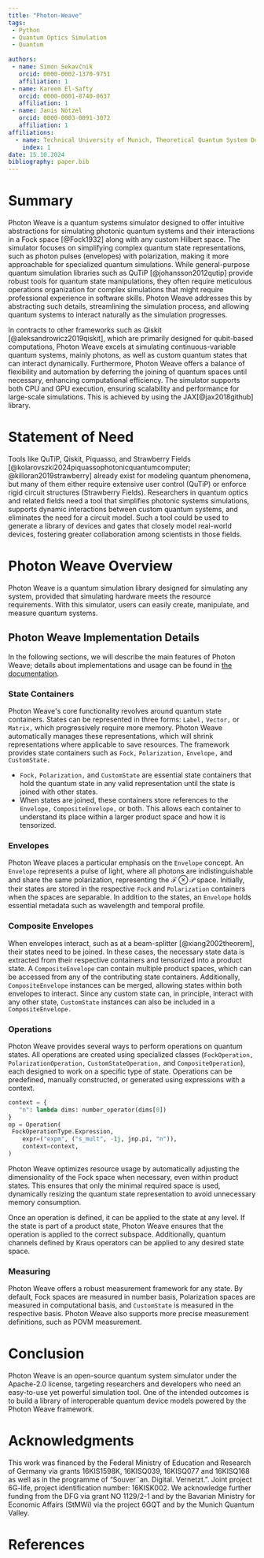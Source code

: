 ```yaml
---
title: "Photon-Weave"
tags:
 - Python
 - Quantum Optics Simulation
 - Quantum
  
authors:
 - name: Simon Sekavčnik
   orcid: 0000-0002-1370-9751
   affiliation: 1
 - name: Kareem El-Safty
   orcid: 0000-0001-8740-0637
   affiliation: 1
 - name: Janis Nötzel
   orcid: 0000-0003-0091-3072
   affiliation: 1
affiliations:
  - name: Technical University of Munich, Theoretical Quantum System Design, Munich, Germany
    index: 1
date: 15.10.2024
bibliography: paper.bib
---
```

# Summary
Photon Weave is a quantum systems simulator designed to offer intuitive abstractions for simulating photonic quantum systems and their interactions in a Fock space [@Fock1932] along with any custom Hilbert space. The simulator focuses on simplifying complex quantum state representations, such as photon pulses (envelopes) with polarization, making it more approachable for specialized quantum simulations. While general-purpose quantum simulation libraries such as QuTiP [@johansson2012qutip] provide robust tools for quantum state manipulations, they often require meticulous operations organization for complex simulations that might require professional experience in software skills. Photon Weave addresses this by abstracting such details, streamlining the simulation process, and allowing quantum systems to interact naturally as the simulation progresses.

In contracts to other frameworks such as Qiskit [@aleksandrowicz2019qiskit], which are primarily designed for qubit-based computations, Photon Weave excels at simulating continuous-variable quantum systems, mainly photons, as well as custom quantum states that can interact dynamically. Furthermore, Photon Weave offers a balance of flexibility and automation by deferring the joining of quantum spaces until necessary, enhancing computational efficiency. The simulator supports both CPU and GPU execution, ensuring scalability and performance for large-scale simulations. This is achieved by using the JAX[@jax2018github] library.

# Statement of Need
Tools like QuTiP, Qiskit, Piquasso, and Strawberry Fields [@kolarovszki2024piquassophotonicquantumcomputer; @killoran2019strawberry] already exist for modeling quantum phenomena, but many of them either require extensive user control (QuTiP) or enforce rigid circuit structures (Strawberry Fields). Researchers in quantum optics and related fields need a tool that simplifies photonic systems simulations, supports dynamic interactions between custom quantum systems, and eliminates the need for a circuit model. Such a tool could be used to generate a library of devices and gates that closely model real-world devices, fostering greater collaboration among scientists in those fields.

# Photon Weave Overview
Photon Weave is a quantum simulation library designed for simulating any system, provided that simulating hardware meets the resource requirements. With this simulator, users can easily create, manipulate, and measure quantum systems.

## Photon Weave Implementation Details
In the following sections, we will describe the main features of Photon Weave; details about implementations and usage can be found in [the documentation](https://photon-weave.readthedocs.io).

### State Containers
Photon Weave's core functionality revolves around quantum state containers. States can be represented in three forms: `Label,` `Vector,` or `Matrix,` which progressively require more memory. Photon Weave automatically manages these representations, which will shrink representations where applicable to save resources. The framework provides state containers such as `Fock,` `Polarization,` `Envelope,` and `CustomState.`
- `Fock,` `Polarization,` and `CustomState` are essential state containers that hold the quantum state in any valid representation until the state is joined with other states.
- When states are joined, these containers store references to the `Envelope,` `CompositeEnvelope,` or both. This allows each container to understand its place within a larger product space and how it is tensorized.

### Envelopes
Photon Weave places a particular emphasis on the `Envelope` concept. An `Envelope` represents a pulse of light, where all photons are indistinguishable and share the same polarization, representing the $`\mathcal{F}\otimes\mathcal{P}`$ space. Initially, their states are stored in the respective `Fock` and `Polarization` containers when the spaces are separable. In addition to the states, an `Envelope` holds essential metadata such as wavelength and temporal profile.


### Composite Envelopes
When envelopes interact, such as at a beam-splitter [@xiang2002theorem], their states need to be joined. In these cases, the necessary state data is extracted from their respective containers and tensorized into a product state. A `CompositeEnvelope` can contain multiple product spaces, which can be accessed from any of the contributing state containers. Additionally, `CompositeEnvelope` instances can be merged, allowing states within both envelopes to interact. Since any custom state can, in principle, interact with any other state, `CustomState` instances can also be included in a `CompositeEnvelope.`

### Operations
Photon Weave provides several ways to perform operations on quantum states. All operations are created using specialized classes (`FockOperation,` `PolarizationOperation,` `CustomStateOperation,` and `CompositeOperation`), each designed to work on a specific type of state. Operations can be predefined, manually constructed, or generated using expressions with a context.

```python
context = {
   "n": lambda dims: number_operator(dims[0])
}
op = Operation(
 FockOperationType.Expression,
    expr=("expm", ("s_mult", -1j, jnp.pi, "n")),
    context=context,
)
```
Photon Weave optimizes resource usage by automatically adjusting the dimensionality of the Fock space when necessary, even within product states. This ensures that only the minimal required space is used, dynamically resizing the quantum state representation to avoid unnecessary memory consumption.

Once an operation is defined, it can be applied to the state at any level. If the state is part of a product state, Photon Weave ensures that the operation is applied to the correct subspace. Additionally, quantum channels defined by Kraus operators can be applied to any desired state space.

### Measuring
Photon Weave offers a robust measurement framework for any state. By default, Fock spaces are measured in number basis, Polarization spaces are measured in computational basis, and `CustomState` is measured in the respective basis. Photon Weave also supports more precise measurement definitions, such as POVM measurement.

# Conclusion
Photon Weave is an open-source quantum system simulator under the Apache-2.0 license, targeting researchers and developers who need an easy-to-use yet powerful simulation tool. One of the intended outcomes is to build a library of interoperable quantum device models powered by the Photon Weave framework.

# Acknowledgments
This work was financed by the Federal Ministry of Education and Research of Germany via grants 16KIS1598K, 16KISQ039, 16KISQ077 and 16KISQ168 as well as in the programme of “Souver¨an. Digital. Vernetzt.”. Joint project 6G-life, project identification number: 16KISK002. We acknowledge further funding from the DFG via grant NO 1129/2-1 and by the Bavarian Ministry for Economic Affairs (StMWi) via the project 6GQT and by the Munich Quantum Valley.

# References
